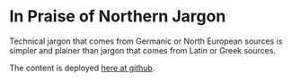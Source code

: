 # In Praise of Northern Jargon

Technical jargon that comes from Germanic or North European sources is simpler and plainer than jargon that comes from Latin or Greek sources.

The content is deployed <a href='https://johanley.github.io/in-praise-of-northern-jargon/'>here at github</a>. 